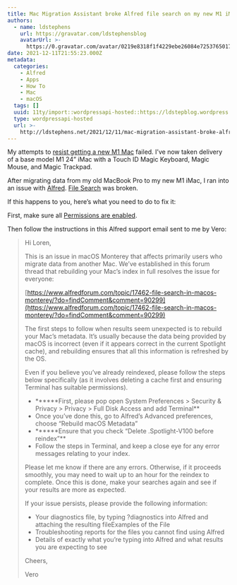 ```yaml
---
title: Mac Migration Assistant broke Alfred file search on my new M1 iMac
authors:
  - name: ldstephens
    url: https://gravatar.com/ldstephensblog
    avatarUrl: >-
      https://0.gravatar.com/avatar/0219e8318f1f4229ebe26084e7253765017f43ca0c631be37dc6d0b8ad6e40a4?s=96&d=identicon&r=G
date: 2021-12-11T21:55:23.000Z
metadata:
  categories:
    - Alfred
    - Apps
    - How To
    - Mac
    - macOS
  tags: []
  uuid: 11ty/import::wordpressapi-hosted::https://ldstepblog.wordpress.com/?p=3060
  type: wordpressapi-hosted
  url: >-
    http://ldstephens.net/2021/12/11/mac-migration-assistant-broke-alfred-file-search-on-my-new-m1-imac/
---
```

My attempts to [resist getting a new M1 Mac](https://ldstephens.net/2021/11/09/resisting-the-temptation-of-a-new-m1-mac/) failed. I’ve now taken delivery of a base model M1 24” iMac with a Touch ID Magic Keyboard, Magic Mouse, and Magic Trackpad.

After migrating data from my old MacBook Pro to my new M1 iMac, I ran into an issue with [Alfred](https://www.alfredapp.com). [File Search](https://www.alfredapp.com/help/features/file-search/) was broken.

If this happens to you, here’s what you need to do to fix it:

First, make sure all [Permissions are enabled](https://www.alfredapp.com/help/getting-started/permissions/).

Then follow the instructions in this Alfred support email sent to me by Vero:

> Hi Loren,
> 
> This is an issue in macOS Monterey that affects primarily users who migrate data from another Mac. We’ve established in this forum thread that rebuilding your Mac’s index in full resolves the issue for everyone:
> 
> [https://www.alfredforum.com/topic/17462-file-search-in-macos-monterey/?do=findComment&comment=90299](https://www.alfredforum.com/topic/17462-file-search-in-macos-monterey/?do=findComment&comment=90299)
> 
> The first steps to follow when results seem unexpected is to rebuild your Mac’s metadata. It’s usually because the data being provided by macOS is incorrect (even if it appears correct in the current Spotlight cache), and rebuilding ensures that all this information is refreshed by the OS.
> 
> Even if you believe you’ve already reindexed, please follow the steps below specifically (as it involves deleting a cache first and ensuring Terminal has suitable permissions).
> 
> -   \*\*\*\*\*\*First, please pop open System Preferences > Security & Privacy > Privacy > Full Disk Access and add Terminal\*\*
> -   Once you’ve done this, go to Alfred’s Advanced preferences, choose “Rebuild macOS Metadata”
> -   \*\*\*\*\*\*Ensure that you check “Delete .Spotlight-V100 before reindex”\*\*
> -   Follow the steps in Terminal, and keep a close eye for any error messages relating to your index. 
> 
> Please let me know if there are any errors. Otherwise, if it proceeds smoothly, you may need to wait up to an hour for the reindex to complete. Once this is done, make your searches again and see if your results are more as expected.
> 
> If your issue persists, please provide the following information:
> 
> -   Your diagnostics file, by typing ?diagnostics into Alfred and attaching the resulting fileExamples of the File
> -   Troubleshooting reports for the files you cannot find using Alfred
> -   Details of exactly what you’re typing into Alfred and what results you are expecting to see
> 
> Cheers,
> 
> Vero